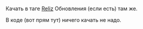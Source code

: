 Качать в таге [Reliz](https://github.com/9564519/voda_date_20/releases/tag/reliz2) Обновления (если есть) там же.

В коде (вот прям тут) ничего качать не надо.
